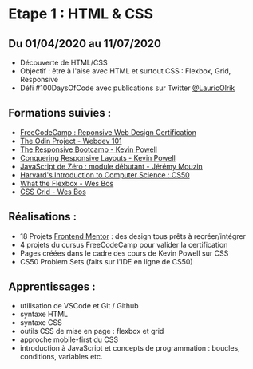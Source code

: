 # Etape 1 : HTML & CSS 

## Du 01/04/2020 au 11/07/2020

* Découverte de HTML/CSS
* Objectif : être à l'aise avec HTML et surtout CSS : Flexbox, Grid, Responsive
* Défi #100DaysOfCode avec publications sur Twitter [@LauricOlrik](https://twitter.com/LauricOlrik)


## Formations suivies :

* [FreeCodeCamp : Reponsive Web Design Certification](https://www.freecodecamp.org/)
* [The Odin Project - Webdev 101](https://www.theodinproject.com/courses/html-and-css)
* [The Responsive Bootcamp - Kevin Powell](https://scrimba.com/learn/responsive)
* [Conquering Responsive Layouts - Kevin Powell](https://courses.kevinpowell.co/courses/conquering-responsive-layouts)
* [JavaScript de Zéro : module débutant - Jérémy Mouzin](https://www.javascriptdezero.com/module-debutant)
* [Harvard's Introduction to Computer Science : CS50](https://cs50.harvard.edu/college/2020/fall/)
* [What the Flexbox - Wes Bos](https://flexbox.io/)
* [CSS Grid - Wes Bos](https://cssgrid.io/)

## Réalisations :
 
* 18 Projets [Frontend Mentor](https://www.frontendmentor.io/) : des design tous prêts à recréer/intégrer
* 4 projets du cursus FreeCodeCamp pour valider la certification
* Pages créées dans le cadre des cours de Kevin Powell sur CSS
* CS50 Problem Sets (faits sur l'IDE en ligne de CS50)

## Apprentissages :

* utilisation de VSCode et Git / Github
* syntaxe HTML
* syntaxe CSS
* outils CSS de mise en page : flexbox et grid
* approche mobile-first du CSS
* introduction à JavaScript et concepts de programmation : boucles, conditions, variables etc.



